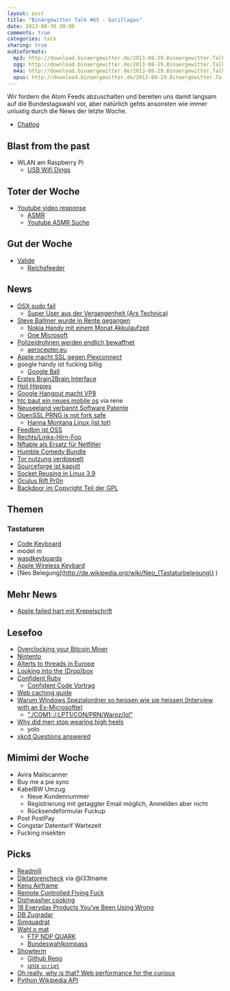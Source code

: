 ```yaml
---
layout: post
title: "Binärgewitter Talk #65 - Gorillagas"
date: 2013-08-30 20:00
comments: true
categories: talk
sharing: true
audioformats:
  mp3: http://download.binaergewitter.de/2013-08-29.Binaergewitter.Talk.65.mp3
  ogg: http://download.binaergewitter.de/2013-08-29.Binaergewitter.Talk.65.ogg
  m4a: http://download.binaergewitter.de/2013-08-29.Binaergewitter.Talk.65.m4a
  opus: http://download.binaergewitter.de/2013-08-29.Binaergewitter.Talk.65.opus
---
```

Wir fordern die Atom Feeds abzuschalten und bereiten uns damit langsam auf die Bundestagswahl vor, aber natürlich gehts ansonsten wie immer unlustig durch die News der letzte Woche.

* [Chatlog](http://xenim.imake.io/chatlog/binaergewitter-BGT065 )

## Blast from the past

- WLAN am Raspberry Pi
    * [USB Wifi Dings]( http://www.amazon.de/dp/B003MTTJOY?tag=pfleidi-21 )

## Toter der Woche

- [Youtube video response]( http://youtubecreator.blogspot.de/2013/08/so-long-video-responsesnext-up-better.html )
    * [ASMR]( http://en.wikipedia.org/wiki/Autonomous_sensory_meridian_response )
    * [Youtube ASMR Suche]( http://www.youtube.com/results?search_query=asmr )

## Gut der Woche

- [Valide]( http://validator.w3.org/feed/check.cgi?url=http%3A%2F%2Fblog.binaergewitter.de%2Fpodcast_feed%2Fall%2Fitunes%2Fatom.xml )
    * [Reichsfeeder]( https://bitbucket.org/julianbrost/volksempfaenger/src )

## News

- [OSX sudo fail]( http://packetstormsecurity.com/files/122965 )
  - [Super User aus der Vergangenheit (Ars Technica)]( http://arstechnica.com/security/2013/08/unpatched-mac-bug-gives-attackers-super-user-status-by-going-back-in-time/ )
- [Steve Ballmer wurde in Rente gegangen]( http://www.wired.com/business/2013/08/steve-ballmer-steps-down/ )
    * [Nokia Handy mit einem Monat Akkulaufzeit](http://www.golem.de/news/nokia-515-handy-im-alugehaeuse-mit-einem-monat-akkulaufzeit-1308-101267.html )
    * [One Microsoft]( http://www.microsoft.com/en-us/news/press/2013/jul13/07-11onemicrosoft.aspx )
- [Polizeidrohnen werden endlich bewaffnet]( https://netzpolitik.org/2013/bewaffnung-polizeilicher-drohnen-schreitet-voran-neues-zum-eu-forschungsprojekt-aeroceptor/ )
    * [aerocepter.eu]( http://www.aeroceptor.eu/ )
- [Apple macht SSL gegen Plexconnect]( http://langui.sh/2013/08/27/appletv-ssl-plexconnect/ )
- google handy ist fucking billig
    * [Google Ball]( dailyappshow.s3.amazonaws.com/wp-content/uploads/2013/02/nexus-4-wireless-charger-2.jpg)
- [Erstes Brain2Brain Interface]( http://www.washington.edu/news/2013/08/27/researcher-controls-colleagues-motions-in-1st-human-brain-to-brain-interface/ )
- [Holi Hippies]( http://www.express.de/koeln/festival-besucher-beschweren-sich-holi-farbe-laesst-sich-nicht-auswaschen-,2856,24109562.html )
- [Google Hangout macht VP8]( http://arstechnica.com/gadgets/2013/08/google-hangouts-upgrading-to-hd-video-chat-switching-to-vp8-webrtc/ )
- [htc baut ein neues mobile os](http://www.go2android.de/htc-setzt-auf-eigenes-betriebssystem-in-china/ ) via rene
- [Neuseeland verbannt Software Patente]( http://arstechnica.com/tech-policy/2013/08/in-historic-vote-new-zealand-bans-software-patents/ )
- [OpenSSL PRNG is not fork safe]( http://emboss.github.io/blog/2013/08/21/openssl-prng-is-not-really-fork-safe/ )
  * [Hanna Montana Linux (ist tot)]( http://hannahmontana.sourceforge.net/ )
- [Feedbin ist OSS]( https://github.com/feedbin/feedbin )
- [Rechts/Links-Hirn-Foo]( http://www.plosone.org/article/info%3Adoi%2F10.1371%2Fjournal.pone.0071275 )
- [Nftable als Ersatz für Netfilter]( http://lwn.net/SubscriberLink/564095/93f7a34c8887a6f9/ )
- [Humble Comedy Bundle]( https://www.humblebundle.com/ )
- [Tor nutzung verdoppelt]( http://www.paritynews.com/2013/08/29/2534/tor-usage-more-than-doubles-in-august/ )
- [Sourceforge ist kaputt]( http://www.gluster.org/2013/08/how-far-the-once-mighty-sourceforge-has-fallen/ )
- [Socket Reusing in Linux 3.9]( http://freeprogrammersblog.vhex.net/post/linux-39-introdued-new-way-of-writing-socket-servers/2 )
- [Oculus Rift Pr0n]( http://www.uproxx.com/gammasquad/2013/07/of-course-the-oculus-rift-has-a-porn-game/ )
- [Backdoor im Copyright Teil der GPL](http://blog.sucuri.net/2013/08/open-source-backdoor-copyrighted-under-gnu-gpl.html )

## Themen

### Tastaturen

- [Code Keyboard](http://codekeyboards.com/ )
- model m
- [wasdkeyboards](http://www.wasdkeyboards.com/ )
- [Apple Wireless Keybard]( http://www.apple.com/de/keyboard/ )
- [Neo Belegung](http://de.wikipedia.org/wiki/Neo_(Tastaturbelegung\) )

## Mehr News

- [Apple failed hart mit Krepelschrift]( http://bgr.com/2013/08/29/iphone-vulnerability-coretext-webkit/ )

## Lesefoo

- [Overclocking your Bitcoin Miner]( http://hackaday.com/2013/08/05/overclocking-your-bitcoin-miner/ )
- [Nintento]( http://ignorethecode.net/blog/2013/08/29/nintendo/ )
- [Alterts to threads in Europe]( http://www.goodreads.com/topic/show/926647-alerts-to-threats-in-europe-by-john-cleese )
- [Looking into the (Drop)box]( https://www.usenix.org/system/files/conference/woot13/woot13-kholia.pdf )
- [Confident Ruby]( http://devblog.avdi.org/2013/08/26/confident-ruby-is-finished/ )
    * [Confident Code Vortrag]( http://www.youtube.com/watch?v=T8J0j2xJFgQ )
- [Web caching guide]( http://www.mnot.net/cache_docs/ )
- [Warum WIndows Spezialordner so heissen wie sie heissen (Interview with an Ex-Microsoftie)]( http://secretgeek.net/ex_ms.asp )
    * ["./COM1::/:LPT1/CON/PRN/Warez/lol"]( http://support.microsoft.com/kb/811176 )
- [Why did men stop wearing high heels]( http://www.bbc.co.uk/news/magazine-21151350 )
    * yolo
- [xkcd Questions answered]( http://www.reddit.com/r/xkcd/comments/1l3na7/questions/cbvigrd )


## Mimimi der Woche

- Avira Mailscanner
- Buy me a pie sync
- KabelBW Umzug
    * Neue Kundennummer
    * Registrierung mit getaggter Email möglich, Anmelden aber nicht
    * Rücksendeformular Fuckup
- Post PostPay
- Congstar Datentarif Wartezeit
- Fucking insekten


## Picks

- [Readmill](https://readmill.com/ )
- [Diktatorencheck]( http://www.diktatorcheck.de/test/ ) via @l33tname
- [Kenu Airframe]( http://www.kenu.com/products/airframe )
- [Remote Controlled Flying Fuck]( http://www.amazon.com/gp/product/B002P4J2P8/ref=as_li_ss_tl?ie=UTF8&camp=1789&creative=390957&creativeASIN=B002P4J2P8&linkCode=as2&tag=krebsco-20 )
- [Dishwasher cooking]( http://www.npr.org/blogs/thesalt/2013/08/25/214799882/dishwasher-cooking-make-your-dinner-while-cleaning-the-plates )
- [18 Everyday Products You’ve Been Using Wrong](http://www.buzzfeed.com/gabbynoone/18-everyday-products-youve-been-using-wrong )
- [DB Zugradar](http://www.bahn.de/zugradar )
- [Simquadrat]( https://www.simquadrat.de/ )
- [Wahl o mat](http://www.wahl-o-mat.de/ )
    * [FTP NDP QUARK](http://fdp-npd-quark.de/ )
    * [Bundeswahlkompass](http://www.bundeswahlkompass.de/ )
- [Showterm]( http://showterm.io/ )
    * [Github Repo]( https://github.com/ConradIrwin/showterm.io )
    * [unix `script`]( http://de.wikipedia.org/wiki/Script_(Unix) )
- [Oh really, why is that? Web performance for the curious]( https://www.youtube.com/watch?v=kiPe7DPmEgE )
- [Python Wikipedia API]( https://github.com/goldsmith/Wikipedia )


